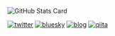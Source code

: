 ![GitHub Stats Card](https://github-readme-stats.vercel.app/api?username=hitsumabushi845&theme=radical&show_icons=true&count_private=true)

[![twitter](https://img.shields.io/badge/Twitter-@hitsumabushi845-_.svg?&logo=twitter&logoColor=ffffff&color=lightgray&labelColor=1DA1F2)](https://twitter.com/hitsumabushi845)
[![bluesky](https://img.shields.io/badge/Bluesky-@hitsumabushi845.dev-_.svg?&logo=bluesky&logoColor=ffffff&color=lightgray&labelColor=0285FF)](https://bsky.app/profile/hitsumabushi845.dev)
[![blog](https://img.shields.io/badge/Hatena_Blog-hitsumabushi845-lightgray)](https://hitsumabushi845.hatenablog.com/)
[![qiita](https://img.shields.io/badge/Qiita-hitsumabushi845-_.svg?&logo=qiita&logoColor=ffffff&color=lightgray&labelColor=55C500)](https://qiita.com/hitsumabushi845)
